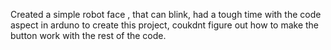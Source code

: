 Created a simple robot face , that can blink, had a tough time with the code aspect in arduno to create this project, coukdnt figure out how to make the button work with the rest of the code. 
